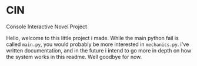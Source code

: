 # CIN
Console Interactive Novel Project


Hello, welcome to this little project i made. While the main python fail is called ``main.py``, you would probably be more interested in ``mechanics.py``.
i've written documentation, and in the future i intend to go more in depth on how the system works in this readme. Well goodbye for now.
